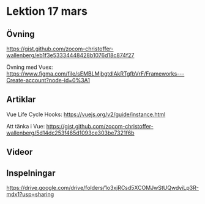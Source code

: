 # Lektion 17 mars

## Övning

https://gist.github.com/zocom-christoffer-wallenberg/eb1f3e53334448428b1076d18c874f27

Övning med Vuex: https://www.figma.com/file/sEMBLMjbgtdlAkRTgfbVrF/Frameworks---Create-account?node-id=0%3A1

## Artiklar

Vue Life Cycle Hooks: https://vuejs.org/v2/guide/instance.html

Att tänka i Vue: https://gist.github.com/zocom-christoffer-wallenberg/5d14dc253f465d1093ce303be7321f6b

## Videor

## Inspelningar

https://drive.google.com/drive/folders/1o3xjRCsd5XCOMJwStUQwdyiLp3R-mdx1?usp=sharing
